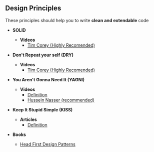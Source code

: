 ## Design Principles
These principles should help you to write **clean and extendable** code

+ **SOLID**
  + **Videos**
    + [Tim Corey (Highly Recomended)](https://www.youtube.com/playlist?list=PLAaFb7UfyShCoS246UzZJNEiXuD8bg02e)
+ **Don't Repeat your self (DRY)**
  + **Videos**
    + [Tim Corey (Highly Recomended)](https://www.youtube.com/watch?v=dhnsegiPXoo&t=7s)
  
+ **You Aren't Gonna Need It (YAGNI)**
  + **Videos**
    + [Definition](https://www.youtube.com/watch?v=2vys1q1dKc4&ab_channel=Smok)
    + [Hussein Nasser (recommended)](https://www.youtube.com/watch?v=zHSbMe15c2Q&ab_channel=HusseinNasser)
+ **Keep It Stupid Simple (KISS)**
  + **Articles**
    + [Definition](https://workat.tech/machine-coding/tutorial/software-design-principles-dry-yagni-eytrxfhz1fla)
+ **Books**
  + [Head First Design Patterns](https://longbiao.spatial-crowdsensing.com/courses/scad/files/head-first-design-patterns-compressed.pdf)

